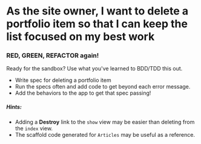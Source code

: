 # As the site owner, I want to delete a portfolio item so that I can keep the list focused on my best work


### RED, GREEN, REFACTOR again!
Ready for the sandbox? Use what you've learned to BDD/TDD this out.
  - Write spec for deleting a portfolio item
  - Run the specs often and add code to get beyond each error message.
  - Add the behaviors to the app to get that spec passing!

##### Hints:
  - Adding a **Destroy** link to the `show` view may be easier than deleting from the `index` view.
  - The scaffold code generated for `Articles` may be useful as a reference.
